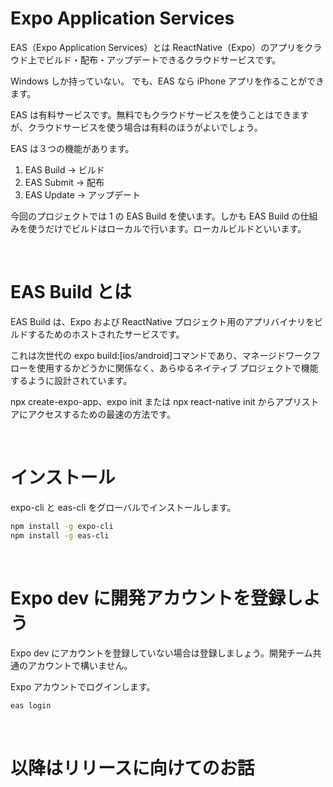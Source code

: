 # Expo Application Services

EAS（Expo Application Services）とは ReactNative（Expo）のアプリをクラウド上でビルド・配布・アップデートできるクラウドサービスです。

Windows しか持っていない。 でも、EAS なら iPhone アプリを作ることができます。

EAS は有料サービスです。無料でもクラウドサービスを使うことはできますが、クラウドサービスを使う場合は有料のほうがよいでしょう。

EAS は３つの機能があります。

1. EAS Build -> ビルド
2. EAS Submit -> 配布
3. EAS Update -> アップデート

今回のプロジェクトでは 1 の EAS Build を使います。しかも EAS Build の仕組みを使うだけでビルドはローカルで行います。ローカルビルドといいます。

<br>

# EAS Build とは

EAS Build は、Expo および ReactNative プロジェクト用のアプリバイナリをビルドするためのホストされたサービスです。

これは次世代の expo build:[ios/android]コマンドであり、マネージドワークフローを使用するかどうかに関係なく、あらゆるネイティブ プロジェクトで機能するように設計されています。

npx create-expo-app、expo init または npx react-native init からアプリストアにアクセスするための最速の方法です。

<br>

# インストール

expo-cli と eas-cli をグローバルでインストールします。

```zsh
npm install -g expo-cli
npm install -g eas-cli
```

<br>

# Expo dev に開発アカウントを登録しよう

Expo dev にアカウントを登録していない場合は登録しましょう。開発チーム共通のアカウントで構いません。

Expo アカウントでログインします。

```zsh
eas login
```

<br>

# 以降はリリースに向けてのお話
